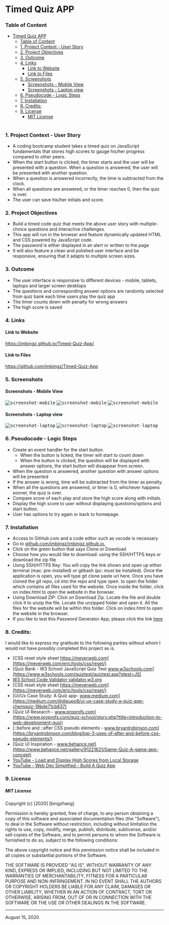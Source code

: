 
# Timed Quiz APP 

### Table of Content
- [Timed Quiz APP](#timed-quiz-app)
    - [Table of Content](#table-of-content)
    - [1. Project Context - User Story](#1-project-context---user-story)
    - [2. Project Objectives](#2-project-objectives)
    - [3. Outcome](#3-outcome)
    - [4. Links](#4-links)
      - [Link to Website](#link-to-website)
      - [Link to Files](#link-to-files)
    - [5. Screenshots](#5-screenshots)
      - [Screenshots - Mobile View](#screenshots---mobile-view)
      - [Screenshots - Laptop view](#screenshots---laptop-view)
    - [6. Pseudocode - Logic Steps](#6-pseudocode---logic-steps)
    - [7. Installation](#7-installation)
    - [8. Credits:](#8-credits)
    - [9. License](#9-license)
        - [MIT License](#mit-license)
#


<a name = "context"></a>
### 1. Project Context - User Story
* A coding bootcamp student takes a timed quiz on JavaScript fundamentals that stores high scores to gauge his/her progress compared to other peers. 
* When the start button is clicked, the timer starts and the user will be presented with a question. When a question is answered, the user will be presented with another question. 
* When a question is answered incorrectly, the time is subtracted from the clock. 
* When all questions are answered, or the timer reaches 0, then the quiz is over. 
* The user can save his/her initials and score. 

<a name = "objectives"></a>
### 2. Project Objectives
* Build a timed code quiz that meets the above user story with multiple-choice questions and interactive challenges. 
* This app will run in the browser and feature dynamically updated HTML and CSS powered by JavaScript code. 
* The password is either displayed in an alert or written to the page
* It will also feature a clean and polished user interface and be responsive, ensuring that it adapts to multiple screen sizes.

<a name = "Outcome"></a>
### 3. Outcome
* The user interface is responsive to different devices - mobile, tablets, laptops and larger screen desktops
* The questions and corresponding answer options are randomly selected from quiz bank each time users play the quiz app
* The timer counts down with penalty for wrong answers 
* The high score is saved 

<a name = "Links"></a>
### 4. Links 

#### Link to Website
 https://imbingz.github.io/Timed-Quiz-App/

#### Link to Files 
https://github.com/imbingz/Timed-Quiz-App

<a name="Screenshots"></a>
### 5. Screenshots 

#### Screenshots - Mobile View
<kbd>![screenshot-mobile](./assets/images/m1.png)</kbd>
<kbd>![screenshot-mobile](./assets/images/m2.png)</kbd>
<kbd>![screenshot-mobile](./assets/images/m3.png)</kbd>

####  Screenshots - Laptop view 
<kbd>![screenshot-laptop](./assets/images/s1.png)</kbd>
<kbd>![screenshot-laptop](./assets/images/s2.png)</kbd>
<kbd>![screenshot-laptop](./assets/images/s3.png)</kbd>

<a name = "Pseudocode"></a>
### 6. Pseudocode - Logic Steps
* Create an event handler for the start button. 
  * When the button is licked, the timer will start to count down 
  * When the button is clicked, the question will be displayed with answer options, the start button will disappear from screen. 
* When the question is answered, another question with answer options will be presented
* If the answer is wrong, time will be subtracted from the timer as penalty. 
* When all the questions are answered, or timer is 0, whichever happens sooner, the quiz is over. 
* Compare score of each play and store the high score along with initials.
* Display the high score to user without displaying questions/options and start button. 
* User has options to try again or back to homepage. 

<a name="Installation"></a>
### 7. Installation
* Access to GitHub.com and a code editor such as vscode is necessary
* Go to [github.com/imbingz/imbingz.github.io.](https://github.com/imbingz/Timed-Quiz-App)
* Click on the green button that says Clone or Download
* Choose how you would like to download: using the SSH/HTTPS keys or download the zip file
* Using SSH/HTTPS Key: You will copy the link shown and open up either terminal (mac: pre-installed) or gitbash (pc: must be installed). Once the application is open, you will type git clone paste url here. Once you have cloned the git repo, cd into the repo and type open. to open the folder which contains all files used for the website. Once inside the folder, click on index.html to open the website in the browser.
* Using Download ZIP: Click on Download Zip. Locate the file and double click it to unzip the file. Locate the unzipped folder and open it. All the files for the website will be within this folder. Click on index.html to open the website in the browser.
* If you like to test this Password Generator App, please click the link [here](https://imbingz.github.io/Timed-Quiz-App/)


<a name="Credits"></a>
### 8. Credits:
I would like to express my gratitude to the following parties without whom I would not have possibly completed this project as is. 

* [CSS reset style sheet https://meyerweb.com](https://meyerweb.com/eric/tools/css/reset/)
* [Quiz Bank - W3 School JavaScript Quiz Test www.w3schools.com](https://www.w3schools.com/quiztest/quiztest.asp?qtest=JS)
* [W3 School Code Validator validator.w3.org](https://validator.w3.org/)
* [CSS reset style sheet https://meyerweb.com](https://meyerweb.com/eric/tools/css/reset/)
* [Ui/Ux Case Study: A Quiz app- www.medium.com](https://medium.com/@dipupo8/ui-ux-case-study-a-quiz-app-chemquiz-19bde71cb837)
* [Quiz UI Research - www.proprofs.com](https://www.proprofs.com/quiz-school/story.php?title=introduction-to-web-development-quiz)
* [::before and ::after CSS pseudo elements - www.bryanlrobinson.com](https://bryanlrobinson.com/blog/top-3-uses-of-after-and-before-css-pseudo-elements/)
* [Quiz UI Inspiration - www.behance.net](https://www.behance.net/gallery/91221621/Game-Quiz-A-game-app-concept)
* [YouTube - Load and Display High Scores from Local Storage](https://youtu.be/jfOv18lCMmw)
*  [YouTube - Web Dev Simplified - Build A Quiz App](https://www.youtube.com/watch?v=riDzcEQbX6k&t=33s)







<a name="License"></a>
### 9. License
##### MIT License
<p>Copyright (c) [2020] [bingzhang]</p>
<p>Permission is hereby granted, free of charge, to any person obtaining a copy of this software and associated documentation files (the "Software"), to deal in the Software without restriction, including without limitation the rights to use, copy, modify, merge, publish, distribute, sublicense, and/or sell copies of the Software, and to permit persons to whom the Software is furnished to do so, subject to the following conditions:</p>
<p>The above copyright notice and this permission notice shall be included in all copies or substantial portions of the Software.</p>
<p>THE SOFTWARE IS PROVIDED "AS IS", WITHOUT WARRANTY OF ANY KIND, EXPRESS OR IMPLIED, INCLUDING BUT NOT LIMITED TO THE WARRANTIES OF MERCHANTABILITY, FITNESS FOR A PARTICULAR PURPOSE AND NON-INFRINGEMENT. IN NO EVENT SHALL THE AUTHORS OR COPYRIGHT HOLDERS BE LIABLE FOR ANY CLAIM, DAMAGES OR OTHER LIABILITY, WHETHER IN AN ACTION OF CONTRACT, TORT OR OTHERWISE, ARISING FROM, OUT OF OR IN CONNECTION WITH THE SOFTWARE OR THE USE OR OTHER DEALINGS IN THE SOFTWARE.</p>
<hr>
August 15, 2020.

